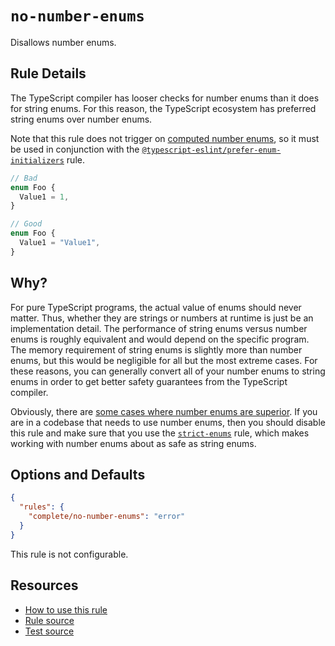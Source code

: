 # `no-number-enums`

Disallows number enums.

## Rule Details

The TypeScript compiler has looser checks for number enums than it does for string enums. For this reason, the TypeScript ecosystem has preferred string enums over number enums.

Note that this rule does not trigger on [computed number enums](https://www.typescriptlang.org/docs/handbook/enums.html#computed-and-constant-members), so it must be used in conjunction with the [`@typescript-eslint/prefer-enum-initializers`](https://typescript-eslint.io/rules/prefer-enum-initializers/) rule.

```ts
// Bad
enum Foo {
  Value1 = 1,
}

// Good
enum Foo {
  Value1 = "Value1",
}
```

## Why?

For pure TypeScript programs, the actual value of enums should never matter. Thus, whether they are strings or numbers at runtime is just be an implementation detail. The performance of string enums versus number enums is roughly equivalent and would depend on the specific program. The memory requirement of string enums is slightly more than number enums, but this would be negligible for all but the most extreme cases. For these reasons, you can generally convert all of your number enums to string enums in order to get better safety guarantees from the TypeScript compiler.

Obviously, there are [some cases where number enums are superior](strict-enums.md#number-enums-vs-string-enums). If you are in a codebase that needs to use number enums, then you should disable this rule and make sure that you use the [`strict-enums`](strict-enums.md) rule, which makes working with number enums about as safe as string enums.

## Options and Defaults

```json
{
  "rules": {
    "complete/no-number-enums": "error"
  }
}
```

This rule is not configurable.

## Resources

- [How to use this rule](https://complete-ts.github.io/eslint-plugin-complete)
- [Rule source](https://github.com/complete-ts/complete/blob/main/packages/eslint-plugin-complete/src/rules/no-number-enums.ts)
- [Test source](https://github.com/complete-ts/complete/blob/main/packages/eslint-plugin-complete/tests/rules/no-number-enums.test.ts)
